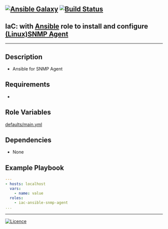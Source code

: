 [![Ansible Galaxy](https://img.shields.io/badge/Ansible%20Galaxy-Snmp%20Agent-blue.svg)](https://galaxy.ansible.com/wluisaraujo/iac-ansible-snmp-agent) [![Build Status](https://travis-ci.org/wluisaraujo/iac-ansible-snmp-agent.svg?branch=master)](https://travis-ci.org/wluisaraujo/iac-ansible-snmp-agent)
---
## IaC: with [Ansible](https://www.ansible.com) role to install and configure [(Linux)SNMP Agent](www.net-snmp.org/)
------------

Description
------------

 * Ansible for SNMP Agent

Requirements
------------

 *

Role Variables
--------------

[defaults/main.yml](defaults/main.yml)

Dependencies
------------

* None

Example Playbook
----------------
```yaml
---
- hosts: localhost
  vars:
    - name: value
  roles:
    - iac-ansible-snmp-agent
...    
```

----------------
[![Licence](https://img.shields.io/badge/License-GPL%20v3-red.svg)](https://www.gnu.org/licenses/gpl-3.0.pt-br.html)

